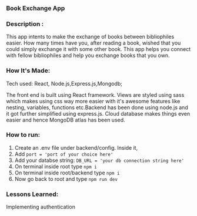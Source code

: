 ### Book Exchange App

<!-- ![image](images/quizapp.png) -->


### Description :
This app intents to make the exchange of books between bibliophiles easier. How many times have you, after reading a book, wished that you could simply exchange it with some other book. This app helps you connect with fellow bibliophiles and help you exchange books that you own.

<!-- ### Link to project: https://js-quiz-100devs.netlify.app/admin -->

### How It's Made:
Tech used: React, Node.js,Express.js,Mongodb;

The front end is built using React framework. Views are styled using sass which makes using css way more easier with it's awesome features like nesting, variables, functions etc.Backend has been done using node.js and it got further simplified using express.js. Cloud database makes things even easier and hence MongoDB atlas has been used.  

<!-- ### Optimizations -->

### How to run:
1. Create an .env file under backend/config. Inside it,
2. Add ```port = 'port of your choice here'```
3. Add your databse string: ```DB_URL = 'your db connection string here'```
4. On terminal inside root type ``` npm i ```
5. On terminal inside root/backend type ```npm i```
6. Now go back to root and type ```npm run dev```

### Lessons Learned:
Implementing authentication

